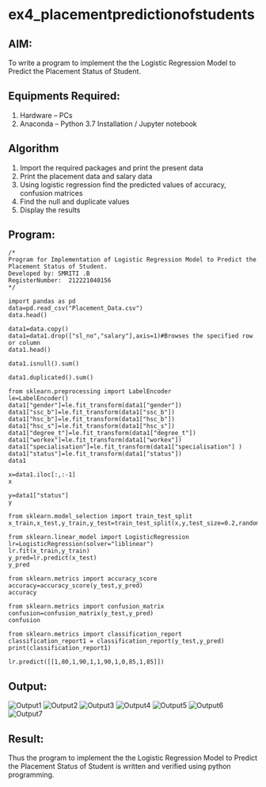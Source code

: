 # ex4_placementpredictionofstudents


## AIM:
To write a program to implement the the Logistic Regression Model to Predict the Placement Status of Student.

## Equipments Required:
1. Hardware – PCs
2. Anaconda – Python 3.7 Installation / Jupyter notebook

## Algorithm

1. Import the required packages and print the present data
2. Print the placement data and salary data
4. Using logistic regression find the predicted values of accuracy, confusion matrices
3. Find the null and duplicate values
5. Display the results
   
## Program:
```
/*
Program for Implementation of Logistic Regression Model to Predict the Placement Status of Student.
Developed by: SMRITI .B
RegisterNumber:  212221040156
*/
```
```
import pandas as pd
data=pd.read_csv("Placement_Data.csv")
data.head()

data1=data.copy()
data1=data1.drop(["sl_no","salary"],axis=1)#Browses the specified row or column
data1.head()

data1.isnull().sum()

data1.duplicated().sum()

from sklearn.preprocessing import LabelEncoder
le=LabelEncoder()
data1["gender"]=le.fit_transform(data1["gender"])
data1["ssc_b"]=le.fit_transform(data1["ssc_b"])
data1["hsc_b"]=le.fit_transform(data1["hsc_b"])
data1["hsc_s"]=le.fit_transform(data1["hsc_s"])
data1["degree_t"]=le.fit_transform(data1["degree_t"])
data1["workex"]=le.fit_transform(data1["workex"])
data1["specialisation"]=le.fit_transform(data1["specialisation"] )     
data1["status"]=le.fit_transform(data1["status"])       
data1 

x=data1.iloc[:,:-1]
x

y=data1["status"]
y

from sklearn.model_selection import train_test_split
x_train,x_test,y_train,y_test=train_test_split(x,y,test_size=0.2,random_state=0)

from sklearn.linear_model import LogisticRegression
lr=LogisticRegression(solver="liblinear")
lr.fit(x_train,y_train)
y_pred=lr.predict(x_test)
y_pred

from sklearn.metrics import accuracy_score
accuracy=accuracy_score(y_test,y_pred)
accuracy

from sklearn.metrics import confusion_matrix
confusion=confusion_matrix(y_test,y_pred)
confusion

from sklearn.metrics import classification_report
classification_report1 = classification_report(y_test,y_pred)
print(classification_report1)

lr.predict([[1,80,1,90,1,1,90,1,0,85,1,85]])
```


## Output:
![Output1](https://github.com/smriti1910/ex4_placementpredictionofstudents/assets/133334803/78ae629f-97bd-44a4-bd30-1507e704f774)
![Output2](https://github.com/smriti1910/ex4_placementpredictionofstudents/assets/133334803/32583b6c-e007-4cef-9433-3e7c35d78ff4)
![Output3](https://github.com/smriti1910/ex4_placementpredictionofstudents/assets/133334803/85a3b273-0a2f-493e-b869-d1b11e865667)
![Output4](https://github.com/smriti1910/ex4_placementpredictionofstudents/assets/133334803/782fbf44-adc6-47c4-8db7-049f9531f275)
![Output5](https://github.com/smriti1910/ex4_placementpredictionofstudents/assets/133334803/d8d06a82-f5d2-4877-a699-f16bfe69d2f8)
![Output6](https://github.com/smriti1910/ex4_placementpredictionofstudents/assets/133334803/5e068bcf-31ad-4e66-b283-283203743a84)
![Output7](https://github.com/smriti1910/ex4_placementpredictionofstudents/assets/133334803/5d5c4941-da7a-49da-91de-05861e161966)



## Result:
Thus the program to implement the the Logistic Regression Model to Predict the Placement Status of Student is written and verified using python programming.
